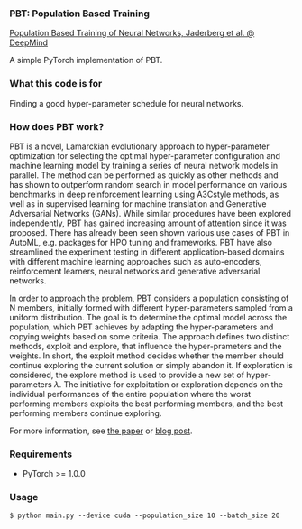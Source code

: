 ### PBT: Population Based Training

[Population Based Training of Neural Networks, Jaderberg et al. @ DeepMind](https://arxiv.org/abs/1711.09846)

A simple PyTorch implementation of PBT.

### What this code is for

Finding a good hyper-parameter schedule for neural networks.

### How does PBT work?
PBT is a novel, Lamarckian evolutionary approach to hyper-parameter optimization for selecting the optimal hyper-parameter configuration and machine learning model by training a series of neural network models in parallel. The method can be performed as quickly as other methods and has shown to outperform random search in model performance on various benchmarks in deep reinforcement learning using A3Cstyle methods, as well as in supervised learning for machine translation and Generative Adversarial Networks (GANs). While similar procedures have been explored independently, PBT has gained increasing amount of attention since it was proposed. There has already been seen shown various use cases of PBT in AutoML, e.g. packages for HPO tuning and frameworks. PBT have also streamlined the experiment testing in different application-based domains with different machine learning approaches such as auto-encoders, reinforcement learners, neural networks and generative adversarial networks.

In order to approach the problem, PBT considers a population consisting of N members, initially formed with different hyper-parameters sampled from a uniform distribution. The goal is to determine the optimal model across the population, which PBT achieves by adapting the hyper-parameters and copying weights based on some criteria. The approach defines two distinct methods, exploit and explore, that influence the hyper-prameters and the weights. In short, the exploit method decides whether the member should continue exploring the current solution or simply abandon it. If exploration is considered, the explore method is used to provide a new set of hyper-parameters $\lambda$. The initiative for exploitation or exploration depends on the individual performances of the entire population where the worst performing members exploits the best performing members, and the best performing members continue exploring.

For more information, see [the paper](https://arxiv.org/abs/1711.09846) or [blog post](https://deepmind.com/blog/population-based-training-neural-networks/).

### Requirements
- PyTorch >= 1.0.0

### Usage
`$ python main.py --device cuda --population_size 10 --batch_size 20`
